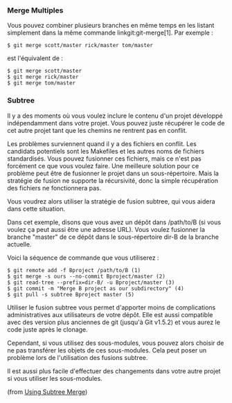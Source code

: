 ### Merge Multiples ###

Vous pouvez combiner plusieurs branches en même temps en les listant simplement
dans la même commande linkgit:git-merge[1]. Par exemple :

	$ git merge scott/master rick/master tom/master

est l'équivalent de :

	$ git merge scott/master
	$ git merge rick/master
	$ git merge tom/master

### Subtree ###

Il y a des moments où vous voulez inclure le contenu d'un projet développé
indépendamment dans votre projet. Vous pouvez juste récupérer le code de
cet autre projet tant que les chemins ne rentrent pas en conflit.

Les problèmes surviennent quand il y a des fichiers en conflit.
Les candidats potentiels sont les Makefiles et les autres noms de fichiers
standardisés. Vous pouvez fusionner ces fichiers, mais ce n'est pas forcément
ce que vous voulez faire. Une meilleure solution pour ce problème peut être de
fusionner le projet dans un sous-répertoire. Mais la stratégie de fusion ne
supporte la récursivité, donc la simple récupération des fichiers ne
fonctionnera pas.

Vous voudrez alors utiliser la stratégie de fusion subtree, qui vous aidera
dans cette situation.

Dans cet exemple, disons que vous avez un dépôt dans /path/to/B (si vous voulez
ça peut aussi être une adresse URL). Vous voulez fusionner la branche "master" de
ce dépôt dans le sous-répertoire dir-B de la branche actuelle.

Voici la séquence de commande que vous utiliserez :

	$ git remote add -f Bproject /path/to/B (1)
	$ git merge -s ours --no-commit Bproject/master (2)
	$ git read-tree --prefix=dir-B/ -u Bproject/master (3)
	$ git commit -m "Merge B project as our subdirectory" (4)
	$ git pull -s subtree Bproject master (5)
	
Utiliser le fusion subtree vous permet d'apporter moins de complications
administratives aux utilisateurs de votre dépôt. Elle est aussi
compatible avec des version plus anciennes de git (jusqu'à Git v1.5.2)
et vous aurez le code juste après le clonage.

Cependant, si vous utilisez des sous-modules, vous pouvez alors choisir
de ne pas transférer les objets de ces sous-modules. Cela peut poser
un problème lors de l'utilisation des fusions subtree.

Il est aussi plus facile d'effectuer des changements dans votre autre projet
si vous utiliser les sous-modules.

(from [Using Subtree Merge](http://www.kernel.org/pub/software/scm/git/docs/howto/using-merge-subtree.html))


